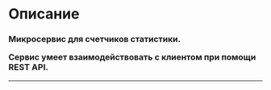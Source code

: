 <h1>Описание</h1>

<h3> Микросервис для счетчиков статистики. <br>
 
Сервис умеет взаимодействовать с клиентом при помощи REST API.</h3>
<hr>


 
